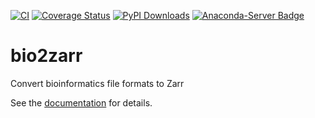 [![CI](https://github.com/sgkit-dev/bio2zarr/actions/workflows/ci.yml/badge.svg?branch=main)](https://github.com/sgkit-dev/bio2zarr/actions/workflows/ci.yml)
[![Coverage Status](https://coveralls.io/repos/github/sgkit-dev/bio2zarr/badge.svg)](https://coveralls.io/github/sgkit-dev/bio2zarr)
[![PyPI Downloads](https://static.pepy.tech/badge/bio2zarr)](https://pepy.tech/projects/bio2zarr)
[![Anaconda-Server Badge](https://anaconda.org/bioconda/bio2zarr/badges/downloads.svg)](https://anaconda.org/bioconda/bio2zarr)


# bio2zarr
Convert bioinformatics file formats to Zarr

See the [documentation](https://sgkit-dev.github.io/bio2zarr/) for details.
